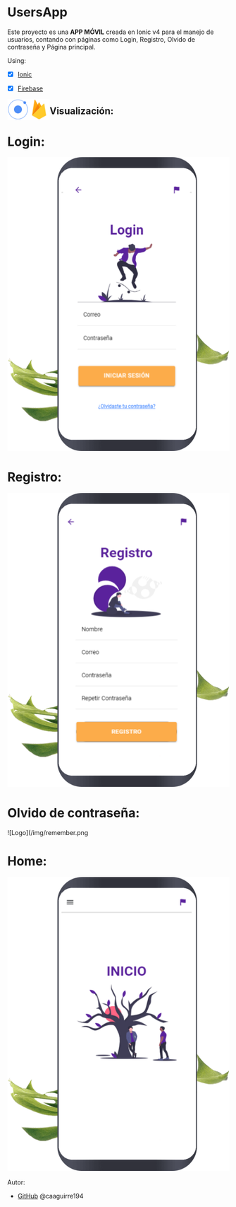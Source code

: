 # UsersApp
Este proyecto es una **APP MÓVIL** creada en Ionic v4 para el manejo de usuarios, contando con páginas como Login, Registro, Olvido de contraseña y Página principal.
 
Using:
* [x] [Ionic](https://ionicframework.com/) 
* [x] [Firebase](https://firebase.google.com/?hl=es)


<a href="https://ionicframework.com/"><img src="/img/ionic.png" align="left" height="48" width="48" ></a>
<a href="https://firebase.google.com/?hl=es"><img src="/img/firebase.png" align="left" height="48" width="48" ></a>


## Visualización:
# Login:
![Logo](/img/login.png)
# Registro:
![Logo](/img/signin.png)
# Olvido de contraseña:
![Logo](/img/remember.png
# Home:
![Logo](/img/home.png)

Autor:
*  [GitHub](https://github.com/caaguirre194)
	 @caaguirre194
